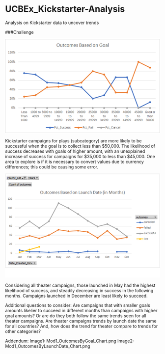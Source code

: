 # UCBEx_Kickstarter-Analysis
Analysis on Kickstarter data to uncover trends

###Challenge

![Image of line chart: outcomes by goal](./Mod1_OutcomesByGoal_Chart.png)

Kickstarter campaigns for plays (subcategory) are more likely to be successful when the goal is to collect less than $50,000.  The likelihood of success decreases with goals of higher amount, with an unexplained increase of success for campaigns for $35,000 to less than $45,000.  One area to explore is if it is necessary to convert values due to currency differences; this could be causing some error.  

![Image of line chart: outcomes by goal](./Mod1_OutcomesByLaunchDate_Chart.png)

Considering all theater campaigns, those launched in May had the highest likelihood of success, and steadily decreasing in success in the following months.  Campaigns launched in December are least likely to succeed. 

Additional questions to consider: Are campaigns that with smaller goals amounts likelier to succeed in different months than campaigns with higher goal amounts? Or are do they both follow the same trends seen for all theater campaigns.  Are theater campaigns trends by launch date the same for all countries? And, how does the trend for theater compare to trends for other categories?

Addendum:
Image1: Mod1_OutcomesByGoal_Chart.png
Image2: Mod1_OutcomesByLaunchDate_Chart.png
